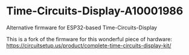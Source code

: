 # Time-Circuits-Display-A10001986
Alternative firmware for ESP32-based Time-Circuits-Display

This is a fork of the firmware for this wonderful piece of hardware:
https://circuitsetup.us/product/complete-time-circuits-display-kit/

